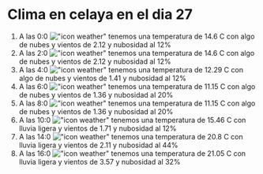 # Clima en celaya en el dia 27

1. A las 0:0 !["icon weather"](http://openweathermap.org/img/w/02n.png) tenemos una temperatura de 14.6 C con algo de nubes y  vientos de 2.12 y nubosidad al 12%
1. A las 2:0 !["icon weather"](http://openweathermap.org/img/w/02n.png) tenemos una temperatura de 14.6 C con algo de nubes y  vientos de 2.12 y nubosidad al 12%
1. A las 4:0 !["icon weather"](http://openweathermap.org/img/w/02n.png) tenemos una temperatura de 12.29 C con algo de nubes y  vientos de 1.41 y nubosidad al 12%
1. A las 6:0 !["icon weather"](http://openweathermap.org/img/w/02n.png) tenemos una temperatura de 11.15 C con algo de nubes y  vientos de 1.36 y nubosidad al 20%
1. A las 8:0 !["icon weather"](http://openweathermap.org/img/w/02d.png) tenemos una temperatura de 11.15 C con algo de nubes y  vientos de 1.36 y nubosidad al 20%
1. A las 10:0 !["icon weather"](http://openweathermap.org/img/w/10d.png) tenemos una temperatura de 15.46 C con lluvia ligera y  vientos de 1.71 y nubosidad al 12%
1. A las 14:0 !["icon weather"](http://openweathermap.org/img/w/10d.png) tenemos una temperatura de 20.8 C con lluvia ligera y  vientos de 2.11 y nubosidad al 44%
1. A las 16:0 !["icon weather"](http://openweathermap.org/img/w/10d.png) tenemos una temperatura de 21.05 C con lluvia ligera y  vientos de 3.57 y nubosidad al 32%

